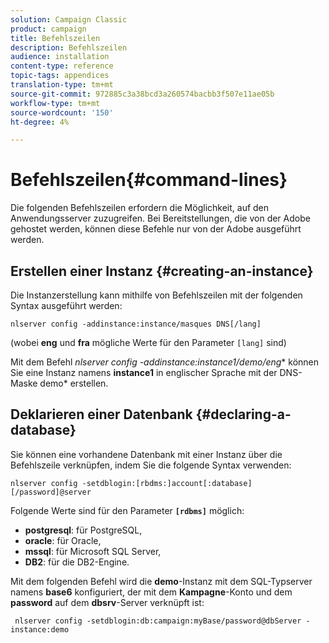 ```yaml
---
solution: Campaign Classic
product: campaign
title: Befehlszeilen
description: Befehlszeilen
audience: installation
content-type: reference
topic-tags: appendices
translation-type: tm+mt
source-git-commit: 972885c3a38bcd3a260574bacbb3f507e11ae05b
workflow-type: tm+mt
source-wordcount: '150'
ht-degree: 4%

---
```



# Befehlszeilen{#command-lines}

Die folgenden Befehlszeilen erfordern die Möglichkeit, auf den Anwendungsserver zuzugreifen. Bei Bereitstellungen, die von der Adobe gehostet werden, können diese Befehle nur von der Adobe ausgeführt werden.

## Erstellen einer Instanz {#creating-an-instance}

Die Instanzerstellung kann mithilfe von Befehlszeilen mit der folgenden Syntax ausgeführt werden:

```
nlserver config -addinstance:instance/masques DNS[/lang]
```

(wobei **eng** und **fra** mögliche Werte für den Parameter `[lang]` sind)

Mit dem Befehl **nlserver config -addinstance:instance1/demo*/eng** können Sie eine Instanz namens **instance1** in englischer Sprache mit der DNS-Maske demo* erstellen.

## Deklarieren einer Datenbank {#declaring-a-database}

Sie können eine vorhandene Datenbank mit einer Instanz über die Befehlszeile verknüpfen, indem Sie die folgende Syntax verwenden:

```
nlserver config -setdblogin:[rbdms:]account[:database][/password]@server
```

Folgende Werte sind für den Parameter **`[rdbms]`** möglich:

* **postgresql**: für PostgreSQL,
* **oracle**: für Oracle,
* **mssql**: für Microsoft SQL Server,
* **DB2**: für die DB2-Engine.

Mit dem folgenden Befehl wird die **demo**-Instanz mit dem SQL-Typserver namens **base6** konfiguriert, der mit dem **Kampagne**-Konto und dem **password** auf dem **dbsrv**-Server verknüpft ist:

```
 nlserver config -setdblogin:db:campaign:myBase/password@dbServer -instance:demo
```

